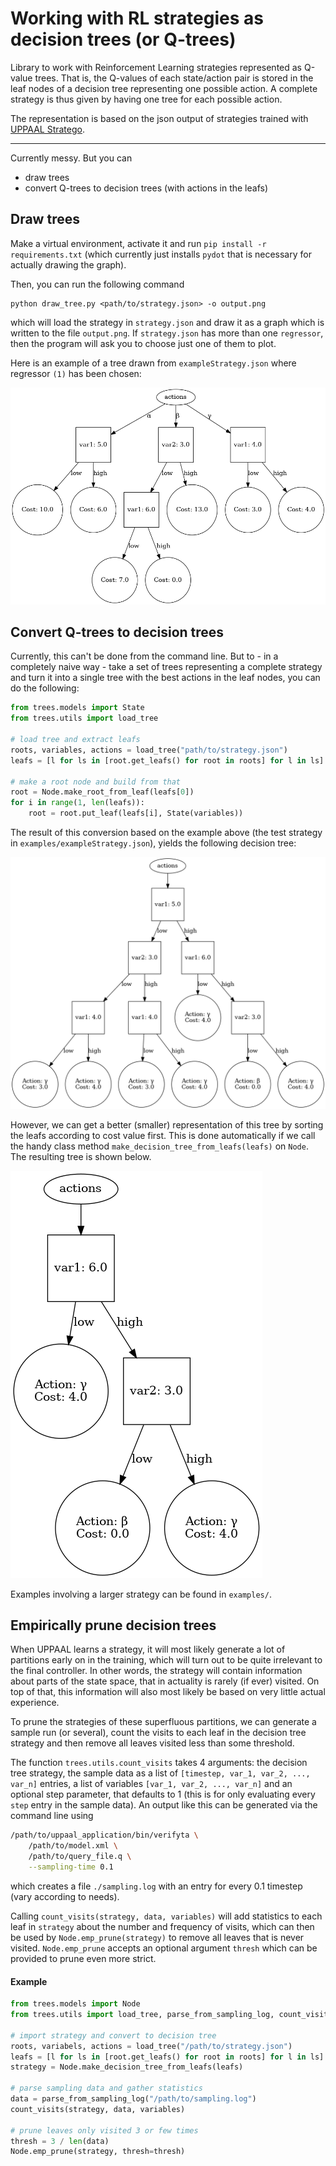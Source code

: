 # Working with RL strategies as decision trees (or Q-trees)

Library to work with Reinforcement Learning strategies represented as Q-value
trees. That is, the Q-values of each state/action pair is stored in the leaf
nodes of a decision tree representing one possible action. A complete strategy
is thus given by having one tree for each possible action.

The representation is based on the json output of strategies trained with
 [UPPAAL Stratego](https://people.cs.aau.dk/~marius/stratego/).

---

Currently messy. But you can 

- draw trees
- convert Q-trees to decision trees (with actions in the leafs)

## Draw trees

Make a virtual environment, activate it and run `pip install -r
requirements.txt` (which currently just installs `pydot` that is necessary for
actually drawing the graph).

Then, you can run the following command

```
python draw_tree.py <path/to/strategy.json> -o output.png
```

which will load the strategy in `strategy.json` and draw it as a graph which is
written to the file `output.png`. If `strategy.json` has more than one
`regressor`, then the program will ask you to choose just one of them to plot.

Here is an example of a tree drawn from `exampleStrategy.json` where regressor
`(1)` has been chosen:

![Example tree]( ./examples/exampleQTree.png )

## Convert Q-trees to decision trees

Currently, this can't be done from the command line. But to - in a completely
naive way - take a set of trees representing a complete strategy and turn it
into a single tree with the best actions in the leaf nodes, you can do the
following:

```python
from trees.models import State
from trees.utils import load_tree

# load tree and extract leafs
roots, variables, actions = load_tree("path/to/strategy.json")
leafs = [l for ls in [root.get_leafs() for root in roots] for l in ls]

# make a root node and build from that
root = Node.make_root_from_leaf(leafs[0])
for i in range(1, len(leafs)):
    root = root.put_leaf(leafs[i], State(variables))
```

The result of this conversion based on the example above (the test strategy in
`examples/exampleStrategy.json`), yields the following decision tree:

![Example decision tree](./examples/exampleDecisionTree.png)

However, we can get a better (smaller) representation of this tree by sorting
the leafs according to cost value first. This is done automatically if we call
the handy class method `make_decision_tree_from_leafs(leafs)` on `Node`. The
resulting tree is shown below.

![Example decision tree made from a list of sorted leafs](./examples/exampleTreeSorted.png)

Examples involving a larger strategy can be found in `examples/`.

## Empirically prune decision trees

When UPPAAL learns a strategy, it will most likely generate a lot of partitions
early on in the training, which will turn out to be quite irrelevant to the
final controller. In other words, the strategy will contain information about
parts of the state space, that in actuality is rarely (if ever) visited. On top
of that, this information will also most likely be based on very little actual
experience.

To prune the strategies of these superfluous partitions, we can generate a
sample run (or several), count the visits to each leaf in the decision
tree strategy and then remove all leaves visited less than some threshold.

The function `trees.utils.count_visits` takes 4 arguments: the
decision tree strategy, the sample data as a list of 
`[timestep, var_1, var_2, ..., var_n]` entries, a list of variables `[var_1,
var_2, ..., var_n]` and an optional step parameter, that defaults to 1 (this is
for only evaluating every `step` entry in the sample data). An output like this
can be generated via the command line using

```sh
/path/to/uppaal_application/bin/verifyta \
    /path/to/model.xml \
    /path/to/query_file.q \
    --sampling-time 0.1
```

which creates a file `./sampling.log` with an entry for every 0.1 timestep (vary
according to needs).

Calling `count_visits(strategy, data, variables)` will add statistics to each
leaf in `strategy` about the number and frequency of visits, which can then be
used by `Node.emp_prune(strategy)` to remove all leaves that is never visited.
`Node.emp_prune` accepts an optional argument `thresh` which can be provided to
prune even more strict.

#### Example

```python
from trees.models import Node
from trees.utils import load_tree, parse_from_sampling_log, count_visits

# import strategy and convert to decision tree
roots, variabels, actions = load_tree("/path/to/strategy.json")
leafs = [l for ls in [root.get_leafs() for root in roots] for l in ls]
strategy = Node.make_decision_tree_from_leafs(leafs)

# parse sampling data and gather statistics
data = parse_from_sampling_log("/path/to/sampling.log")
count_visits(strategy, data, variables)

# prune leaves only visited 3 or few times
thresh = 3 / len(data)
Node.emp_prune(strategy, thresh=thresh)
```

